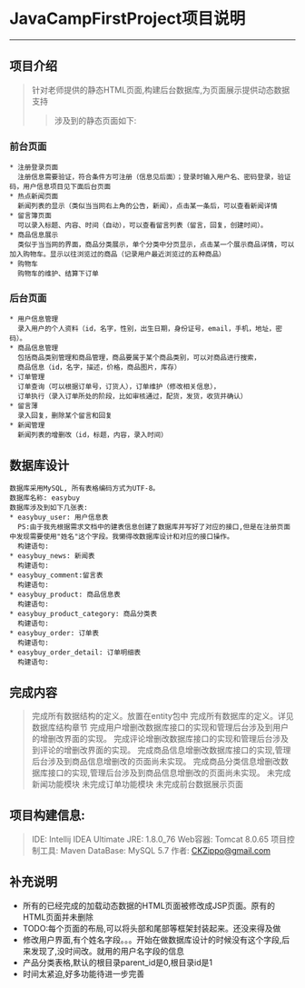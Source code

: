 # JavaCampFirstProject项目说明
***

## 项目介绍
>  针对老师提供的静态HTML页面,构建后台数据库,为页面展示提供动态数据支持
>> 涉及到的静态页面如下:

###  前台页面
    * 注册登录页面
      注册信息需要验证，符合条件方可注册（信息见后面）；登录时输入用户名、密码登录，验证码，用户信息项目见下面后台页面
    * 热点新闻页面
      新闻列表的显示（类似当当网右上角的公告，新闻），点击某一条后，可以查看新闻详情
    * 留言簿页面
      可以录入标题、内容、时间（自动），可以查看留言列表（留言，回复，创建时间）。
    * 商品信息展示
      类似于当当网的界面，商品分类展示，单个分类中分页显示，点击某一个展示商品详情，可以加入购物车。显示以往浏览过的商品（记录用户最近浏览过的五种商品）
    * 购物车
      购物车的维护、结算下订单
      
### 后台页面
    * 用户信息管理
      录入用户的个人资料（id，名字，性别，出生日期，身份证号，email，手机，地址，密码）。
    * 商品信息管理
      包括商品类别管理和商品管理，商品要属于某个商品类别，可以对商品进行搜索，
      商品信息（id，名字，描述，价格，商品图片，库存）
    * 订单管理
      订单查询（可以根据订单号，订货人），订单维护（修改相关信息），
      订单执行（录入订单所处的阶段，比如审核通过，配货，发货，收货并确认）
    * 留言薄
      录入回复，删除某个留言和回复
    * 新闻管理
      新闻列表的增删改（id，标题，内容，录入时间）
      
## 数据库设计
    数据库采用MySQL, 所有表格编码方式为UTF-8。
    数据库名称: easybuy
    数据库涉及到如下几张表:
    * easybuy_user: 用户信息表
      PS:由于我先根据需求文档中的建表信息创建了数据库并写好了对应的接口,但是在注册页面中发现需要使用"姓名"这个字段。我懒得改数据库设计和对应的接口操作。
      构建语句: 
    * easybuy_news: 新闻表
      构建语句:
    * easybuy_comment:留言表
      构建语句:
    * easybuy_product: 商品信息表
      构建语句:
    * easybuy_product_category: 商品分类表
      构建语句:
    * easybuy_order: 订单表
      构建语句:
    * easybuy_order_detail: 订单明细表
      构建语句:
      
## 完成内容
>   完成所有数据结构的定义。放置在entity包中
>   完成所有数据库的定义。详见数据库结构章节
>   完成用户增删改数据库接口的实现和管理后台涉及到用户的增删改界面的实现。
>   完成评论增删改数据库接口的实现和管理后台涉及到评论的增删改界面的实现。
>   完成商品信息增删改数据库接口的实现,管理后台涉及到商品信息增删改的页面尚未实现。
>   完成商品分类信息增删改数据库接口的实现,管理后台涉及到商品信息增删改的页面尚未实现。
>   未完成新闻功能模块
>   未完成订单功能模块
>   未完成前台数据展示页面

## 项目构建信息:
>   IDE: Intellij IDEA Ultimate
>   JRE: 1.8.0_76
>   Web容器: Tomcat 8.0.65
>   项目控制工具: Maven
>   DataBase: MySQL 5.7
>   作者: CKZippo@gmail.com

## 补充说明
   * 所有的已经完成的加载动态数据的HTML页面被修改成JSP页面。原有的HTML页面并未删除
   * TODO:每个页面的布局,可以将头部和尾部等框架封装起来。还没来得及做
   * 修改用户界面,有个姓名字段。。。开始在做数据库设计的时候没有这个字段,后来发现了,没时间改。就用的用户名字段的信息
   * 产品分类表格,默认的根目录parent_id是0,根目录id是1
   * 时间太紧迫,好多功能待进一步完善
      
    





        
